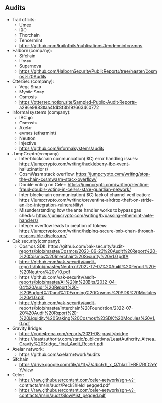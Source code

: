 ## Audits
- Trail of bits: 
    - Umee
    - IBC
    - Thorchain 
    - Tendermint
    - https://github.com/trailofbits/publications#tendermintcosmos
- Halborn (company):
    - Sifchain
    - Umee 
    - Supernova
    - https://github.com/HalbornSecurity/PublicReports/tree/master/Cosmos%20Audits
- OtterSec (company): 
    - Vega Snap
    - Mystic Snap
    - Osmosis 
    - https://ottersec.notion.site/Sampled-Public-Audit-Reports-a296e98838aa4fdb8f3b192663400772
- Informal systems (company): 
    - IBC go 
    - Osmosis
    - Axelar 
    - evmos (ethermint) 
    - Neutron
    - Injective
    - https://github.com/informalsystems/audits
- JumpCrypto(company): 
    - Inter-blockchain communication(IBC) error handling issues: https://jumpcrypto.com/writing/huckleberry-ibc-event-hallucinations/
    - CosmWasm stack overflow: https://jumpcrypto.com/writing/stop-the-chain-cosmwasm-stack-overflow/
    - Double voting on Celer: https://jumpcrypto.com/writing/election-fraud-double-voting-in-celers-state-guardian-network/
    - Inter-blockchain communication(IBC) lack of channel verification: https://jumpcrypto.com/writing/preventing-airdrop-theft-on-stride-an-ibc-integration-vulnerability/
    - Misunderstanding how the ante handler works to bypass gas checks: https://jumpcrypto.com/writing/bypassing-ethermint-ante-handlers/
    - Integer overflow leads to creation of tokens: https://jumpcrypto.com/writing/helping-secure-bnb-chain-through-responsible-disclosure/
- Oak security(company): 
    - Cosmos SDK: https://github.com/oak-security/audit-reports/blob/master/Cosmos/2023-06-23%20Audit%20Report%20-%20Cosmos%20Interchain%20Security%20v1.0.pdfA
    - https://github.com/oak-security/audit-reports/blob/master/Neutron/2022-12-07%20Audit%20Report%20-%20Neutron%20v1.0.pdf
    - https://github.com/oak-security/audit-reports/blob/master/All%20in%20Bits/2022-04-04%20Audit%20Report%20-%20Budget%20and%20Farming%20Cosmos%20SDK%20Modules%20v1.0.pdf
    - https://github.com/oak-security/audit-reports/blob/master/Interchain%20Foundation/2022-07-20%20Audit%20Report%20-%20Liquidity%20Staking%20Cosmos%20SDK%20Modules%20v1.0.pdf
- Gravity Bridge:
    - https://code4rena.com/reports/2021-08-gravitybridge
    - https://leastauthority.com/static/publications/LeastAuthority_Althea_Gravity%20Bridge_Final_Audit_Report.pdf
- Axelar network: 
    - https://github.com/axelarnetwork/audits
- Sifchain:
    - https://drive.google.com/file/d/1LyZVJbc6rh_x_QZhlazTHBFl7RfD2eYY/view
- Celer: 
    - https://raw.githubusercontent.com/celer-network/sgn-v2-contracts/main/audit/PeckShield_pegged.pdf
    - https://raw.githubusercontent.com/celer-network/sgn-v2-contracts/main/audit/SlowMist_pegged.pdf
